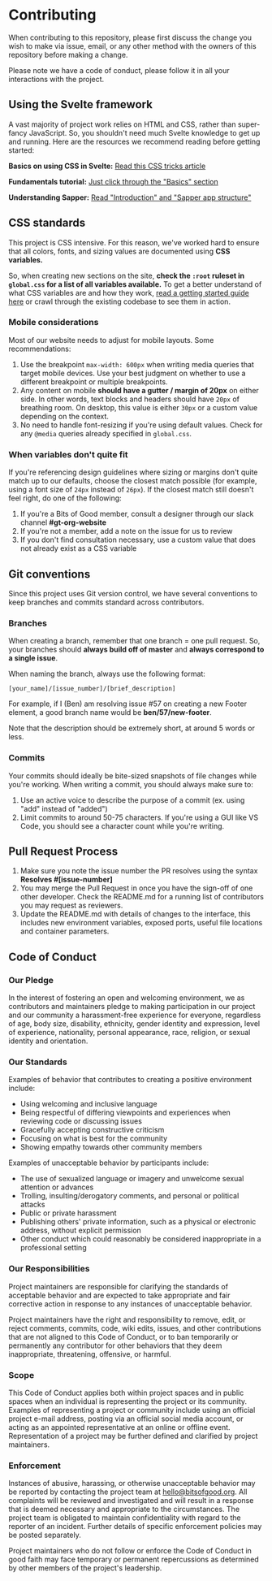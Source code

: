 # Contributing

When contributing to this repository, please first discuss the change you wish to make via issue,
email, or any other method with the owners of this repository before making a change. 

Please note we have a code of conduct, please follow it in all your interactions with the project.

## Using the Svelte framework

A vast majority of project work relies on HTML and CSS, rather than super-fancy JavaScript. So, you shouldn't need much Svelte knowledge to get up and running. Here are the resources we recommend reading before getting started:

**Basics on using CSS in Svelte:** [Read this CSS tricks article](https://css-tricks.com/what-i-like-about-writing-styles-with-svelte/)

**Fundamentals tutorial:** [Just click through the "Basics" section](https://svelte.dev/tutorial/basics)

**Understanding Sapper:** [Read "Introduction" and "Sapper app structure"](https://sapper.svelte.dev/docs)

## CSS standards

This project is CSS intensive. For this reason, we've worked hard to ensure that all colors, fonts, and sizing values are documented using **CSS variables.**

So, when creating new sections on the site, **check the `:root` ruleset in `global.css` for a list of all variables available.** To get a better understand of what CSS variables are and how they work, [read a getting started guide here](https://developer.mozilla.org/en-US/docs/Web/CSS/Using_CSS_custom_properties) or crawl through the existing codebase to see them in action.

### Mobile considerations

Most of our website needs to adjust for mobile layouts. Some recommendations:
1. Use the breakpoint `max-width: 600px` when writing media queries that target mobile devices. Use your best judgment on whether to use a different breakpoint or multiple breakpoints.
2. Any content on mobile **should have a gutter / margin of 20px** on either side. In other words, text blocks and headers should have `20px` of breathing room. On desktop, this value is either `30px` or a custom value depending on the context.
2. No need to handle font-resizing if you're using default values. Check for any `@media` queries already specified in `global.css`.

### When variables don't quite fit

If you're referencing design guidelines where sizing or margins don't quite match up to our defaults, choose the closest match possible (for example, using a font size of `24px` instead of `26px`). If the closest match still doesn't feel right, do one of the following:
1. If you're a Bits of Good member, consult a designer through our slack channel **#gt-org-website**
2. If you're not a member, add a note on the issue for us to review
3. If you don't find consultation necessary, use a custom value that does not already exist as a CSS variable

## Git conventions

Since this project uses Git version control, we have several conventions to keep branches and commits standard across contributors.

### Branches

When creating a branch, remember that one branch = one pull request. So, your branches should **always build off of master** and **always correspond to a single issue**.

When naming the branch, always use the following format:
```
[your_name]/[issue_number]/[brief_description]
```
For example, if I (Ben) am resolving issue #57 on creating a new Footer element, a good branch name would be **ben/57/new-footer**.

Note that the description should be extremely short, at around 5 words or less.

### Commits

Your commits should ideally be bite-sized snapshots of file changes while you're working. When writing a commit, you should always make sure to:
1. Use an active voice to describe the purpose of a commit (ex. using "add" instead of "added")
2. Limit commits to around 50-75 characters. If you're using a GUI like VS Code, you should see a character count while you're writing.

## Pull Request Process

1. Make sure you note the issue number the PR resolves using the syntax **Resolves #[issue-number]**
2. You may merge the Pull Request in once you have the sign-off of one other developer. Check the README.md for a running list of contributors you may request as reviewers.
3. Update the README.md with details of changes to the interface, this includes new environment 
   variables, exposed ports, useful file locations and container parameters.

## Code of Conduct

### Our Pledge

In the interest of fostering an open and welcoming environment, we as
contributors and maintainers pledge to making participation in our project and
our community a harassment-free experience for everyone, regardless of age, body
size, disability, ethnicity, gender identity and expression, level of experience,
nationality, personal appearance, race, religion, or sexual identity and
orientation.

### Our Standards

Examples of behavior that contributes to creating a positive environment
include:

* Using welcoming and inclusive language
* Being respectful of differing viewpoints and experiences when reviewing code or discussing issues
* Gracefully accepting constructive criticism
* Focusing on what is best for the community
* Showing empathy towards other community members

Examples of unacceptable behavior by participants include:

* The use of sexualized language or imagery and unwelcome sexual attention or
advances
* Trolling, insulting/derogatory comments, and personal or political attacks
* Public or private harassment
* Publishing others' private information, such as a physical or electronic
  address, without explicit permission
* Other conduct which could reasonably be considered inappropriate in a
  professional setting

### Our Responsibilities

Project maintainers are responsible for clarifying the standards of acceptable
behavior and are expected to take appropriate and fair corrective action in
response to any instances of unacceptable behavior.

Project maintainers have the right and responsibility to remove, edit, or
reject comments, commits, code, wiki edits, issues, and other contributions
that are not aligned to this Code of Conduct, or to ban temporarily or
permanently any contributor for other behaviors that they deem inappropriate,
threatening, offensive, or harmful.

### Scope

This Code of Conduct applies both within project spaces and in public spaces
when an individual is representing the project or its community. Examples of
representing a project or community include using an official project e-mail
address, posting via an official social media account, or acting as an appointed
representative at an online or offline event. Representation of a project may be
further defined and clarified by project maintainers.

### Enforcement

Instances of abusive, harassing, or otherwise unacceptable behavior may be
reported by contacting the project team at hello@bitsofgood.org. All
complaints will be reviewed and investigated and will result in a response that
is deemed necessary and appropriate to the circumstances. The project team is
obligated to maintain confidentiality with regard to the reporter of an incident.
Further details of specific enforcement policies may be posted separately.

Project maintainers who do not follow or enforce the Code of Conduct in good
faith may face temporary or permanent repercussions as determined by other
members of the project's leadership.